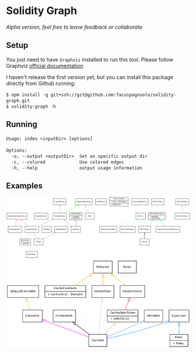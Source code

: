 # Solidity Graph

*Alpha version, feel free to leave feedback or collaborate*

## Setup
You just need to have `Graphviz` installed to run this tool. Please follow Graphviz [official documentation]([http://www.graphviz.org/Download.php])

I haven't release the first version yet, but you can install this package directly from Github running:
```
$ npm install -g git+ssh://git@github.com:facuspagnuolo/solidity-graph.git
$ solidity-graph -h
```

## Running
```
Usage: index <inputDir> [options]

Options:
  -o, --output <outputDir>  Set an specific output dir
  -c, --colored             Use colored edges
  -h, --help                output usage information
```

## Examples

![tokens](./tokens.png)
![ownership](./ownership.png)